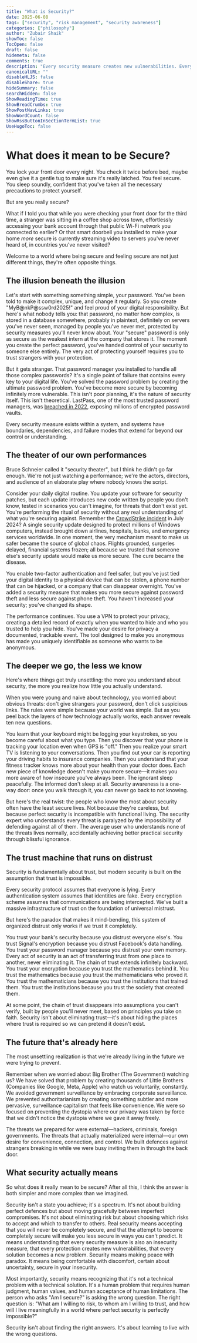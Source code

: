 ```yaml
---
title: "What is Security?"
date: 2025-06-08
tags: ["security", "risk management", "security awareness"]
categories: ["philosophy"]
author: "Zubair Shaik"
showToc: false
TocOpen: false
draft: false
hidemeta: false
comments: true
description: "Every security measure creates new vulnerabilities. Every protection requires surrendering control. Every attempt to hide makes you more visible. Welcome to the contradictory world of cybersecurity, where being secure and feeling secure are often opposite things."
canonicalURL: ""
disableHLJS: false
disableShare: true
hideSummary: false
searchHidden: false
ShowReadingTime: true
ShowBreadCrumbs: true
ShowPostNavLinks: true
ShowWordCount: false
ShowRssButtonInSectionTermList: true
UseHugoToc: false
---
```

# What does it mean to be Secure?
You lock your front door every night. You check it twice before bed, maybe even give it a gentle tug to make sure it's really latched. You feel secure. You sleep soundly, confident that you've taken all the necessary precautions to protect yourself.

But are you really secure?

What if I told you that while you were checking your front door for the third time, a stranger was sitting in a coffee shop across town, effortlessly accessing your bank account through that public Wi-Fi network you connected to earlier? Or that smart doorbell you installed to make your home *more* secure is currently streaming video to servers you've never heard of, in countries you've never visited?

Welcome to a world where being secure and feeling secure are not just different things, they're often opposite things.

## The illusion beneath the illusion
Let's start with something something simple, your password. You've been told to make it complex, unique, and change it regularly. So you create "MyB@nkP@ssw0rd2025!" and feel proud of your digital responsibility. But here's what nobody tells you: that password, no matter how complex, is stored in a database somewhere, probably in plaintext, definitely on servers you've never seen, managed by people you've never met, protected by security measures you'll never know about.
Your "secure" password is only as secure as the weakest intern at the company that stores it. The moment you create the perfect password, you've handed control of your security to someone else entirely. The very act of protecting yourself requires you to trust strangers with your protection.

But it gets stranger. That password manager you installed to handle all those complex passwords? It's a single point of failure that contains every key to your digital life. You've solved the password problem by creating the ultimate password problem. You've become more secure by becoming infinitely more vulnerable. This isn't poor planning, it's the nature of security itself. This isn't theoretical. LastPass, one of the most trusted password managers, was [breached in 2022](https://en.wikipedia.org/wiki/LastPass#2022_customer_data_and_partially-encrypted_vault_theft), exposing millions of encrypted password vaults.

Every security measure exists within a system, and systems have boundaries, dependencies, and failure modes that extend far beyond our control or understanding.



## The theater of our own performances
Bruce Schneier called it "security theater", but I think he didn't go far enough. We're not just watching a performance; we're the actors, directors, and audience of an elaborate play where nobody knows the script.

Consider your daily digital routine. You update your software for security patches, but each update introduces new code written by people you don't know, tested in scenarios you can't imagine, for threats that don't exist yet. You're performing the ritual of security without any real understanding of what you're securing against.
Remember the [CrowdStrike incident](https://en.wikipedia.org/wiki/2024_CrowdStrike-related_IT_outages) in July 2024? A single security update designed to protect millions of Windows computers, instead brought down airlines, hospitals, banks, and emergency services worldwide. In one moment, the very mechanism meant to make us safer became the source of global chaos. Flights grounded, surgeries delayed, financial systems frozen; all because we trusted that someone else's security update would make us more secure. The cure became the disease.

You enable two-factor authentication and feel safer, but you've just tied your digital identity to a physical device that can be stolen, a phone number that can be hijacked, or a company that can disappear overnight. You've added a security measure that makes you more secure against password theft and less secure against phone theft. You haven't increased your security; you've changed its shape.

The performance continues. You use a VPN to protect your privacy, creating a detailed record of exactly when you wanted to hide and who you trusted to help you hide. You've made your desire for privacy a documented, trackable event. The tool designed to make you anonymous has made you uniquely identifiable as someone who wants to be anonymous.

## The deeper we go, the less we know
Here's where things get truly unsettling: the more you understand about security, the more you realize how little you actually understand.

When you were young and naive about technology, you worried about obvious threats: don't give strangers your password, don't click suspicious links. The rules were simple because your world was simple. But as you peel back the layers of how technology actually works, each answer reveals ten new questions.

You learn that your keyboard might be logging your keystrokes, so you become careful about what you type. Then you discover that your phone is tracking your location even when GPS is "off." Then you realize your smart TV is listening to your conversations. Then you find out your car is reporting your driving habits to insurance companies. Then you understand that your fitness tracker knows more about your health than your doctor does. Each new piece of knowledge doesn't make you more secure—it makes you more aware of how insecure you've always been. The ignorant sleep peacefully. The informed don't sleep at all. Security awareness is a one-way door: once you walk through it, you can never go back to not knowing.

But here's the real twist: the people who know the most about security often have the least secure lives. Not because they're careless, but because perfect security is incompatible with functional living. The security expert who understands every threat is paralyzed by the impossibility of defending against all of them. The average user who understands none of the threats lives normally, accidentally achieving better practical security through blissful ignorance.

## The trust machine that runs on distrust
Security is fundamentally about trust, but modern security is built on the assumption that trust is impossible.

Every security protocol assumes that everyone is lying. Every authentication system assumes that identities are fake. Every encryption scheme assumes that communications are being intercepted. We've built a massive infrastructure of trust on the foundation of universal mistrust.

But here's the paradox that makes it mind-bending, this system of organized distrust only works if we trust it completely.

You trust your bank's security because you distrust everyone else's. You trust Signal's encryption because you distrust Facebook's data handling. You trust your password manager because you distrust your own memory. Every act of security is an act of transferring trust from one place to another, never eliminating it. The chain of trust extends infinitely backward. You trust your encryption because you trust the mathematics behind it. You trust the mathematics because you trust the mathematicians who proved it. You trust the mathematicians because you trust the institutions that trained them. You trust the institutions because you trust the society that created them.

At some point, the chain of trust disappears into assumptions you can't verify, built by people you'll never meet, based on principles you take on faith. Security isn't about eliminating trust—it's about hiding the places where trust is required so we can pretend it doesn't exist.

## The future that's already here
The most unsettling realization is that we're already living in the future we were trying to prevent.

Remember when we worried about Big Brother (The Government) watching us? We have solved that problem by creating thousands of Little Brothers (Companies like Google, Meta, Apple) who watch us voluntarily, constantly. We avoided government surveillance by embracing corporate surveillance. We prevented authoritarianism by creating something subtler and more pervasive, surveillance capitalism that feels like convenience. We were so focused on preventing the dystopia where our privacy was taken by force that we didn't notice the dystopia where we gave it away freely.

The threats we prepared for were external—hackers, criminals, foreign governments. The threats that actually materialized were internal—our own desire for convenience, connection, and control. We built defences against strangers breaking in while we were busy inviting them in through the back door.

## What security actually means
So what does it really mean to be secure? After all this, I think the answer is both simpler and more complex than we imagined.

Security isn't a state you achieve; it's a spectrum. It's not about building perfect defences but about moving gracefully between imperfect compromises. It's not about eliminating risk but about choosing which risks to accept and which to transfer to others. Real security means accepting that you will never be completely secure, and that the attempt to become completely secure will make you less secure in ways you can't predict. It means understanding that every security measure is also an insecurity measure, that every protection creates new vulnerabilities, that every solution becomes a new problem. Security means making peace with paradox. It means being comfortable with discomfort, certain about uncertainty, secure in your insecurity.

Most importantly, security means recognizing that it's not a technical problem with a technical solution. It's a human problem that requires human judgment, human values, and human acceptance of human limitations. The person who asks "Am I secure?" is asking the wrong question. The right question is: "What am I willing to risk, to whom am I willing to trust, and how will I live meaningfully in a world where perfect security is perfectly impossible?"

Security isn't about finding the right answers. It's about learning to live with the wrong questions.